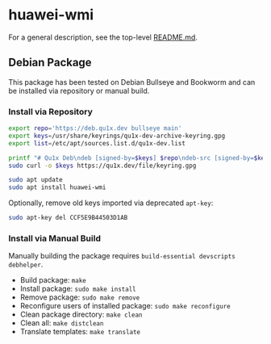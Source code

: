 # huawei-wmi

For a general description, see the top-level [README.md](../README.md).

## Debian Package

This package has been tested on Debian Bullseye and Bookworm and can be installed via repository or
manual build.

### Install via Repository

```sh
export repo='https://deb.qu1x.dev bullseye main'
export keys=/usr/share/keyrings/qu1x-dev-archive-keyring.gpg
export list=/etc/apt/sources.list.d/qu1x-dev.list

printf "# Qu1x Deb\ndeb [signed-by=$keys] $repo\ndeb-src [signed-by=$keys] $repo\n" | sudo tee $list
sudo curl -o $keys https://qu1x.dev/file/keyring.gpg

sudo apt update
sudo apt install huawei-wmi
```

Optionally, remove old keys imported via deprecated `apt-key`:

```sh
sudo apt-key del CCF5E9B44503D1AB
```

### Install via Manual Build

Manually building the package requires `build-essential devscripts debhelper`.

  * Build package: `make`
  * Install package: `sudo make install`
  * Remove package: `sudo make remove`
  * Reconfigure users of installed package: `sudo make reconfigure`
  * Clean package directory: `make clean`
  * Clean all: `make distclean`
  * Translate templates: `make translate`
